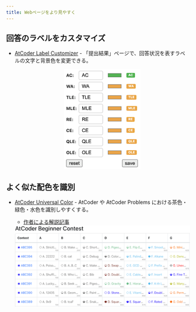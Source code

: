 ```yaml
---
title: Webページをより見やすく
---
```


## 回答のラベルをカスタマイズ

- [AtCoder Label Customizer](https://chromewebstore.google.com/detail/atcoder-label-customizer/jfgmfcnlmgolnfadehfomajomolbadhl) - 「提出結果」ページで、回答状況を表すラベルの文字と背景色を変更できる。

    <div align="center">
      <img loading="lazy" src="../../images/chrome_extension/atcoder_label_customizer.png" alt="atcoder label customizer">
    </div>

## よく似た配色を識別

- [AtCoder Universal Color](https://github.com/gj5752/AtCoder-Universal-Color) - AtCoder や AtCoder Problems における茶色・緑色・水色を識別しやすくする。
    - [作者による解説記事](https://qiita.com/gj_5752/items/ccd7ab668cf3c48685cf)

    <div align="center">
      <img loading="lazy" src="../../images/chrome_extension/atcoder_universal_color.png" alt="atcoder universal color">
    </div>
